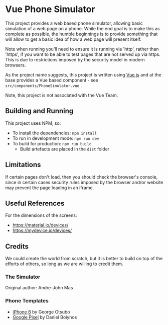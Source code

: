 Vue Phone Simulator
===================

This project provides a web based phone simulator, allowing
basic simulation of a web page on a phone. While the end
goal is to make this as complete as possible, the humble
beginnings is to provide something that will allow to get a
basic idea of how a web page will present itself.

Note when running you'll need to ensure it is running via
'http', rather than 'https', if you want to be able to test
pages that are not served up via https. This is due to
restrictions imposed by the security model in modern 
browsers.

As the project name suggests, this project is written using
[Vue.js](https://vuejs.org/) and at the base provides a Vue
based component - see `src/components/PhoneSimulator.vue` .

Note, this project is not associated with the Vue Team.

## Building and Running

This project uses NPM, so:


- To install the dependencies: `npm install`
- To run in development mode: `npm run dev`
- To build for production: `npm run build`
  - Build artefacts are placed in the `dist` folder


## Limitations

If certain pages don't load, then you should check the
browser's console, since in certain cases security rules
imposed by the browser and/or website may prevent the
page loading in an iframe.

## Useful References

For the dimensions of the screens:

  - https://material.io/devices/
  - https://mydevice.io/devices/

## Credits

We could create the world from scratch, but it is better to
build on top of the efforts of others, so long as we are
willing to credit them.

### The Simulator

Original author: Andre-John Mas

### Phone Templates

 - [iPhone 6](https://dribbble.com/shots/1719571-iPhone-6-Sketch-Template) by George Otsubo
 - [Google Pixel](https://dribbble.com/shots/3004465-Google-Pixel-Mockup) by Daniel Bolyhos 
